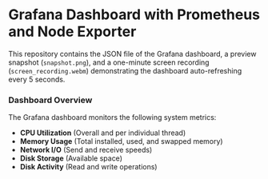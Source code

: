 # Grafana Dashboard with Prometheus and Node Exporter

This repository contains the JSON file of the Grafana dashboard, a preview snapshot (`snapshot.png`), and a one-minute screen recording (`screen_recording.webm`) demonstrating the dashboard auto-refreshing every 5 seconds.

### Dashboard Overview
The Grafana dashboard monitors the following system metrics:
- **CPU Utilization** (Overall and per individual thread)
- **Memory Usage** (Total installed, used, and swapped memory)
- **Network I/O** (Send and receive speeds)
- **Disk Storage** (Available space)
- **Disk Activity** (Read and write operations)
